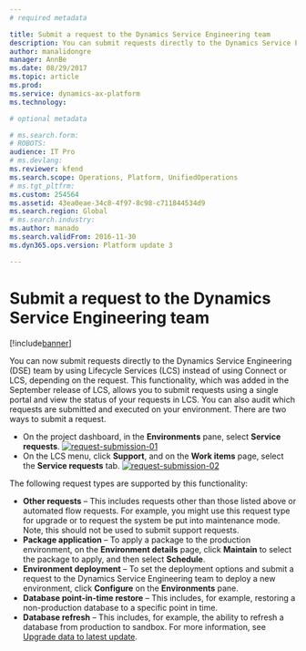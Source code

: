 ```yaml
---
# required metadata

title: Submit a request to the Dynamics Service Engineering team
description: You can submit requests directly to the Dynamics Service Engineering team by using LCS. 
author: manalidongre
manager: AnnBe
ms.date: 08/29/2017
ms.topic: article
ms.prod: 
ms.service: dynamics-ax-platform
ms.technology: 

# optional metadata

# ms.search.form: 
# ROBOTS: 
audience: IT Pro
# ms.devlang: 
ms.reviewer: kfend
ms.search.scope: Operations, Platform, UnifiedOperations
# ms.tgt_pltfrm: 
ms.custom: 254564
ms.assetid: 43ea0eae-34c8-4f97-8c98-c711844534d9
ms.search.region: Global
# ms.search.industry: 
ms.author: manado
ms.search.validFrom: 2016-11-30
ms.dyn365.ops.version: Platform update 3

---
```


# Submit a request to the Dynamics Service Engineering team

[!include[banner](../includes/banner.md)]

You can now submit requests directly to the Dynamics Service Engineering (DSE) team by using Lifecycle Services (LCS) instead of using Connect or LCS, depending on the request. This functionality, which was added in the September release of LCS, allows you to submit requests using a single portal and view the status of your requests in LCS. You can also audit which requests are submitted and executed on your environment. There are two ways to submit a request.

-   On the project dashboard, in the **Environments** pane, select **Service requests**. [![request-submission-01](https://msdnshared.blob.core.windows.net/media/2016/11/Request-submission-01-1024x509.png)](https://msdnshared.blob.core.windows.net/media/2016/11/Request-submission-01.png)
-   On the LCS menu, click **Support**, and on the **Work items** page, select the **Service requests** tab. [![request-submission-02](https://msdnshared.blob.core.windows.net/media/2016/11/Request-submission-02.png)](https://msdnshared.blob.core.windows.net/media/2016/11/Request-submission-02.png)

The following request types are supported by this functionality:

-   **Other requests** – This includes requests other than those listed above or automated flow requests. For example, you might use this request type for upgrade or to request the system be put into maintenance mode. Note, this should not be used to submit support requests.
-   **Package application** – To apply a package to the production environment, on the **Environment details** page, click **Maintain** to select the package to apply, and then select **Schedule**.
-   **Environment deployment** – To set the deployment options and submit a request to the Dynamics Service Engineering team to deploy a new environment, click **Configure** on the **Environments** pane.
-   **Database point-in-time restore** – This includes, for example, restoring a non-production database to a specific point in time.
-   **Database refresh** – This includes, for example, the ability to refresh a database from production to sandbox. For more information, see [Upgrade data to latest update](../migration-upgrade/upgrade-data-to-latest-update.md#before-you-begin).
 

